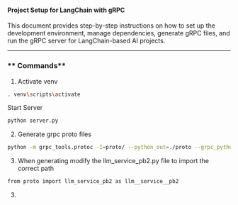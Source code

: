 


#### **Project Setup for LangChain with gRPC**

This document provides step-by-step instructions on how to set up the development environment, manage dependencies, generate gRPC files, and run the gRPC server for LangChain-based AI projects.

---

### ** Commands**

1. Activate venv
```bash
. venv\scripts\activate
```

Start Server
```bash
python server.py
```

2. Generate grpc proto files
```bash
python -m grpc_tools.protoc -I=proto/ --python_out=./proto --grpc_python_out=./proto proto/llm_service.proto
```

3. When generating modify the llm_service_pb2.py file to import the correct path
```bash
from proto import llm_service_pb2 as llm__service__pb2
```

3. 






